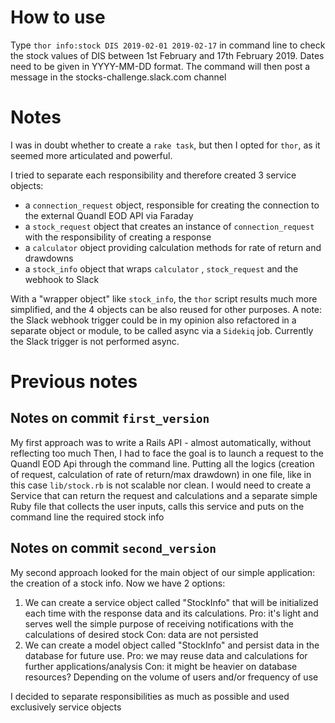 # How to use

Type `thor info:stock DIS 2019-02-01 2019-02-17` in command line to check the stock values of DIS between 1st February and 17th February 2019.
Dates need to be given in YYYY-MM-DD format.
The command will then post a message in the stocks-challenge.slack.com channel

# Notes

I was in doubt whether to create a `rake task`, but then I opted for `thor`, as it seemed more articulated and powerful.

I tried to separate each responsibility and therefore created 3 service objects:

- a `connection_request` object, responsible for creating the connection to the external Quandl EOD API via Faraday
- a `stock_request` object that creates an instance of `connection_request` with the responsibility of creating a response
- a `calculator` object providing calculation methods for rate of return and drawdowns
- a `stock_info` object that wraps `calculator` , `stock_request` and the webhook to Slack

With a "wrapper object" like `stock_info`, the `thor` script results much more simplified, and the 4 objects can be also reused for other purposes.
A note: the Slack webhook trigger could be in my opinion also refactored in a separate object or module, to be called async via a `Sidekiq` job.
Currently the Slack trigger is not performed async.

# Previous notes

## Notes on commit `first_version`

My first approach was to write a Rails API - almost automatically, without reflecting too much
Then, I had to face the goal is to launch a request to the Quandl EOD Api through the command line.
Putting all the logics (creation of request, calculation of rate of return/max drawdown) in one file, like in this case `lib/stock.rb` is not scalable nor clean.
I would need to create a Service that can return the request and calculations and a separate simple Ruby file that collects the user inputs, calls this service and puts on the command line the required stock info

## Notes on commit `second_version`

My second approach looked for the main object of our simple application: the creation of a stock info. Now we have 2 options:

1. We can create a service object called "StockInfo" that will be initialized each time with the response data and its calculations. Pro: it's light and serves well the simple purpose of receiving notifications with the calculations of desired stock Con: data are not persisted
2. We can create a model object called "StockInfo" and persist data in the database for future use. Pro: we may reuse data and calculations for further applications/analysis Con: it might be heavier on database resources? Depending on the volume of users and/or frequency of use

I decided to separate responsibilities as much as possible and used exclusively service objects
